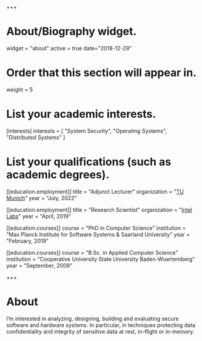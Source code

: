+++
# About/Biography widget.
widget = "about"
active = true
date="2018-12-29"
# Order that this section will appear in.
weight = 5

# List your academic interests.
[interests]
  interests = [
    "System Security",
    "Operating Systems",
    "Distributed Systems"
  ]

# List your qualifications (such as academic degrees).
[[education.employment]]
  title = "Adjunct Lecturer"
  organization = "[TU Munich](https://dse.in.tum.de/)"
  year = "July, 2022"

[[education.employment]]
  title = "Research Scientist"
  organization = "[Intel Labs](https://www.intel.com/content/www/us/en/research/overview.html)"
  year = "April, 2019"

[[education.courses]]
  course = "PhD in Computer Science"
  institution = "Max Planck Institute for Software Systems & Saarland University"
  year = "February, 2019"

[[education.courses]]
  course = "B.Sc. in Applied Computer Science"
  institution = "Cooperative University State University Baden-Wuertemberg"
  year = "September, 2009"

+++

# About

I’m interested in analyzing, designing, building and evaluating secure software and hardware systems. In particular, in techniques protecting data confidentiality and integrity of sensitive data at rest, in-flight or in-memory.
